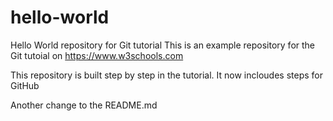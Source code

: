 # hello-world
Hello World repository for Git tutorial
This is an example repository for the Git tutoial on https://www.w3schools.com

This repository is built step by step in the tutorial. 
It now incloudes steps for GitHub

Another change to the README.md
